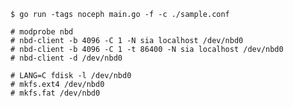     $ go run -tags noceph main.go -f -c ./sample.conf

    # modprobe nbd
    # nbd-client -b 4096 -C 1 -N sia localhost /dev/nbd0
    # nbd-client -b 4096 -C 1 -t 86400 -N sia localhost /dev/nbd0
    # nbd-client -d /dev/nbd0

    # LANG=C fdisk -l /dev/nbd0
    # mkfs.ext4 /dev/nbd0
    # mkfs.fat /dev/nbd0

